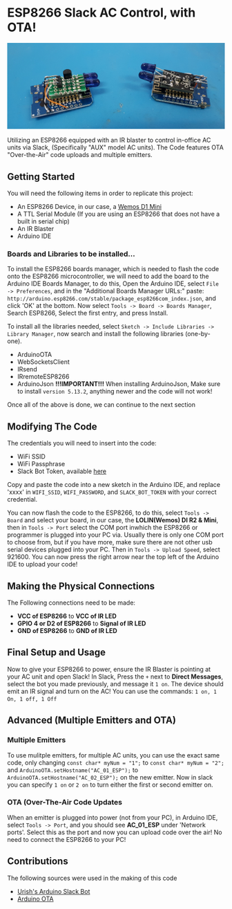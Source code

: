 # ESP8266 Slack AC Control, with OTA!

![IMAGE](https://raw.githubusercontent.com/DIYElectronicsZA/ESP8266-Slack-Aircon-Control/master/Emitters2.jpg)

Utilizing an ESP8266 equipped with an IR blaster to control in-office AC units via Slack, (Specifically "AUX" model AC units). The Code features OTA "Over-the-Air" code uploads and multiple emitters.

## Getting Started
You will need the following items in order to replicate this project:
* An ESP8266 Device, in our case, a [Wemos D1 Mini](https://www.diyelectronics.co.za/store/iot/1971-esp8266-wemos-d1-mini-wifi-dev-board.html?search_query=wemos+d1&results=2)
* A TTL Serial Module (If you are using an ESP8266 that does not have a built in serial chip)
* An IR Blaster
* Arduino IDE

### Boards and Libraries to be installed...
To install the ESP8266 boards manager, which is needed to flash the code onto the ESP8266 microcontroller, we will need to add the board to the Arduino IDE Boards Manager, to do this, Open the Arduino IDE, select `File -> Preferences`, and in the "Additional Boards Manager URLs:" paste: `http://arduino.esp8266.com/stable/package_esp8266com_index.json`, and click 'OK' at the bottom.
Now select `Tools -> Board -> Boards Manager`, Search ESP8266, Select the first entry, and press Install.

To install all the libraries needed, select `Sketch -> Include Libraries -> Library Manager`, now search and install the following libraries (one-by-one).

* ArduinoOTA
* WebSocketsClient
* IRsend
* IRremoteESP8266
* ArduinoJson **!!!IMPORTANT!!!** When installing ArduinoJson, Make sure to install `version 5.13.2`, anything newer and the code will not work!

Once all of the above is done, we can continue to the next section

## Modifying The Code
The credentials you will need to insert into the code:
* WiFi SSID
* WiFi Passphrase
* Slack Bot Token, available [here](https://my.slack.com/services/new/bot)

Copy and paste the code into a new sketch in the Arduino IDE, and replace 'xxxx' in `WIFI_SSID`, `WIFI_PASSWORD`, and `SLACK_BOT_TOKEN` with your correct credential.

You can now flash the code to the ESP8266, to do this, select `Tools -> Board` and select your board, in our case, the **LOLIN(Wemos) DI R2 & Mini**, then in `Tools -> Port` select the COM port inwhich the ESP8266 or programmer is plugged into your PC via. Usually there is only one COM port to choose from, but if you have more, make sure there are not other usb serial devices plugged into your PC. Then in `Tools -> Upload Speed`, select 921600. You can now press the right arrow near the top left of the Arduino IDE to upload your code!

## Making the Physical Connections
The Following connections need to be made:
* **VCC of ESP8266** to **VCC of IR LED**
* **GPIO 4 or D2 of ESP8266** to **Signal of IR LED**
* **GND of ESP8266** to **GND of IR LED**

## Final Setup and Usage
Now to give your ESP8266 to power, ensure the IR Blaster is pointing at your AC unit and open Slack!
In Slack, Press the `+` next to **Direct Messages**, select the bot you made previously, and message it `1 on`.
The device should emit an IR signal and turn on the AC!
You can use the commands: `1 on, 1 On, 1 off, 1 Off`

## Advanced (Multiple Emitters and OTA)
### Multiple Emitters
To use mulitple emitters, for multiple AC units, you can use the exact same code, only changing `const char* myNum = "1";` to `const char* myNum = "2";` and `ArduinoOTA.setHostname("AC_01_ESP");` to `ArduinoOTA.setHostname("AC_02_ESP");` on the new emitter. Now in slack you can specify `1 on` or `2 on` to turn either the first or second emitter on.

### OTA (Over-The-Air Code Updates
When an emitter is plugged into power (not from your PC), in Arduino IDE, select `Tools -> Port`, and you should see **AC_01_ESP** under 'Network ports'. Select this as the port and now you can upload code over the air! No need to connect the ESP8266 to your PC!

## Contributions
The following sources were used in the making of this code
* [Urish's Arduino Slack Bot](https://github.com/urish/arduino-slack-bot/blob/master/slackbot/slackbot.ino)
* [Arduino OTA](https://github.com/esp8266/Arduino/tree/master/libraries/ArduinoOTA)
